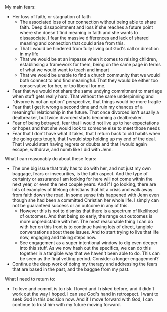 My main fears:
- Her loss of faith, or stagnation of faith
	- The associated loss of our connection without being able to share faith. Deep dissapointment and loss if she reaches a future point where she doesn't find meaning in faith and she wants to dissasociate. I fear the massive differences and lack of shared meaning and connection that could arise from this.
	- That I would be hindered from fully living out God's call or direction in my life
	- That we would be at an impasse when it comes to raising children, establihsing a framework for them, being on the same page in terms of what we would want to teach and impart
	- That we would be unable to find a church community that we would both connect to and find meaningful. That they would be either too conservative for her, or too liberal for me.
- Fear that we would not share the same undying commitment to marriage when stuff gets really hard. That without the same underpinning and "divorce is not an option" perspective, that things would be more fragile
- Fear that I get it wrong a second time and ruin my chances of a meaningful relationship in the future. That once divorced isn't usually a dealbreaker, but twice divorced starts becoming a dealbreaker.
- Fear of being betrayed, fear that I would not live up to her expectations or hopes and that she would look to someone else to meet those needs
- Fear that I don't have what it takes, that I return back to old habits when the going gets tough, that I would stop holding up my end of the deal. That I would start having regrets or doubts and that I would again escape, withdraw, and numb like I did with Jenn. 


What I can reasonably do about these fears:
- The one big issue that truly has to do with her, and not just my own baggage, fears or insecurities, is the faith aspect. And the type of certainty or assurance I am looking for here will not come within the next year, or even the next couple years. And if I go looking, there are lots of examples of lifelong christians that hit a crisis and walk away from faith down the road. In some sense this happened with Jenn even though she had been a committed Christian her whole life. I simply can not be guaranteed success or an outcome in any of this.
	- However this is not to dismiss that there is a spectrum of likelihood of outcomes. And that being so early, the range out outcomes is more unpredictable with her. The most reasonable thing I can do with her on this front is to continue having lots of direct, tangible conversations about these issues. And to start trying to live that life now, engaging and taking steps now.
	- See engagement as a super intentional window to dig even deeper into this stuff. As we now hash out the specifics, we can do this together in a tangible way that we haven't been able to do. This can be seen as the final vetting period. Consider a longer engagement?
- Continue the deep work of doing my therapy and addressing the fears that are based in the past, and the baggae from my past.


What I need to return to:
- To love and commit is to risk. I loved and I risked before, and it didn't work out the way I hoped. I can see God's hand in retrospect. I want to seek God in this decision now. And if I move forward with God, I can continue to trust him with my future moving forward.